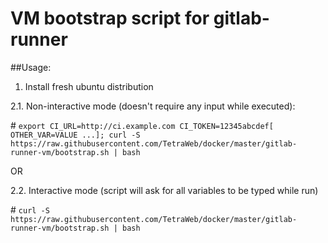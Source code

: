 # VM bootstrap script for gitlab-runner

##Usage:

1. Install fresh ubuntu distribution

2.1. Non-interactive mode (doesn't require any input while executed):

\# `export CI_URL=http://ci.example.com CI_TOKEN=12345abcdef[ OTHER_VAR=VALUE ...]; curl -S https://raw.githubusercontent.com/TetraWeb/docker/master/gitlab-runner-vm/bootstrap.sh | bash`

OR

2.2. Interactive mode (script will ask for all variables to be typed while run)

\# `curl -S https://raw.githubusercontent.com/TetraWeb/docker/master/gitlab-runner-vm/bootstrap.sh | bash`
